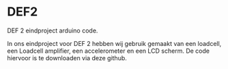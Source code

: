 # DEF2

DEF 2 eindproject arduino code. 

In ons eindproject voor DEF 2 hebben wij gebruik gemaakt van een loadcell, een Loadcell amplifier, een accelerometer en een LCD scherm.
De code hiervoor is te downloaden via deze github.
